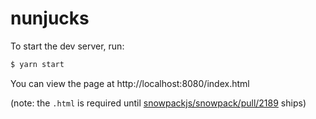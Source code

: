 # nunjucks

To start the dev server, run:

```bash
$ yarn start
```

You can view the page at http://localhost:8080/index.html

(note: the `.html` is required until [snowpackjs/snowpack/pull/2189](https://github.com/snowpackjs/snowpack/pull/2189) ships)
